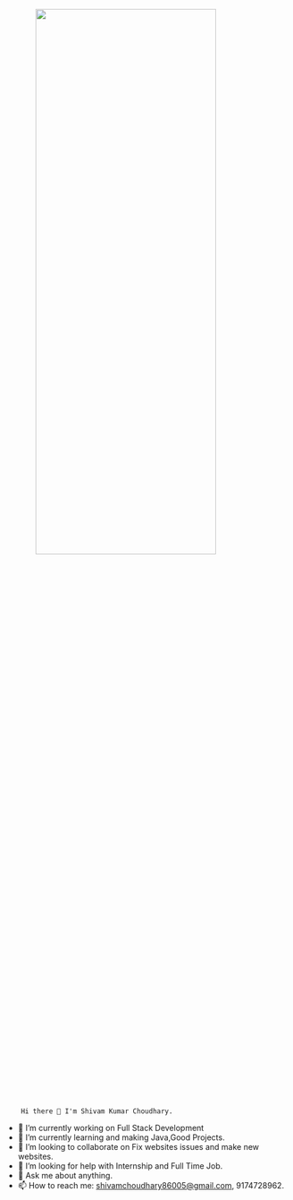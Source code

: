 <img src="![heres-why-inclusive-web-design-with-seo-wins-2020-5dcac39469d7a-760x400](https://user-images.githubusercontent.com/68122183/138042309-a10bd956-82f4-4e29-a9fb-85725dcf9698.png)
" height="50%" width="80%" hspace="11%" >
        
        Hi there 👋 I'm Shivam Kumar Choudhary.

- 🔭 I’m currently working on Full Stack Development
- 🌱 I’m currently learning and making Java,Good Projects.
- 👯 I’m looking to collaborate on Fix websites issues and make new websites.
- 🤔 I’m looking for help with Internship and Full Time Job.
- 💬 Ask me about anything.
- 📫 How to reach me: shivamchoudhary86005@gmail.com, 9174728962.
